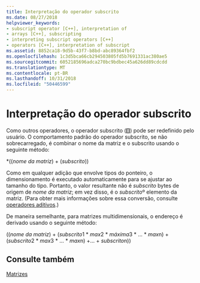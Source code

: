 ```yaml
---
title: Interpretação do operador subscrito
ms.date: 08/27/2018
helpviewer_keywords:
- subscript operator [C++], interpretation of
- arrays [C++], subscripting
- interpreting subscript operators [C++]
- operators [C++], interpretation of subscript
ms.assetid: 8852ca18-9d5b-43f7-b8bd-abc89364fbf2
ms.openlocfilehash: 1c3d5bca66cb294503805fd5b7691331ac380ae5
ms.sourcegitcommit: 6052185696adca270bc9bdbec45a626dd89cdcdd
ms.translationtype: MT
ms.contentlocale: pt-BR
ms.lasthandoff: 10/31/2018
ms.locfileid: "50446599"
---
```

# <a name="interpretation-of-subscript-operator"></a>Interpretação do operador subscrito

Como outros operadores, o operador subscrito (**\[]**) pode ser redefinido pelo usuário. O comportamento padrão do operador subscrito, se não sobrecarregado, é combinar o nome da matriz e o subscrito usando o seguinte método:

\*((*nome da matriz*) + (*subscrito*))

Como em qualquer adição que envolve tipos do ponteiro, o dimensionamento é executado automaticamente para se ajustar ao tamanho do tipo. Portanto, o valor resultante não é *subscrito* bytes de origem de *nome da matriz*; em vez disso, é o *subscrito*º elemento da matriz. (Para obter mais informações sobre essa conversão, consulte [operadores aditivos](../cpp/additive-operators-plus-and.md).)

De maneira semelhante, para matrizes multidimensionais, o endereço é derivado usando o seguinte método:

((*nome da matriz*) + (*subscrito*1 \* *max*2 \* *máxima*3 \* ... \* *max*n) + (*subscrito*2 \* *max*3 \* ... \* *max*n) +... + *subscrito*n))

## <a name="see-also"></a>Consulte também

[Matrizes](../cpp/arrays-cpp.md)<br/>
